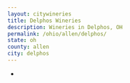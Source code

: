 ```yaml
---
layout: citywineries
title: Delphos Wineries
description: Wineries in Delphos, OH
permalink: /ohio/allen/delphos/
state: oh
county: allen
city: delphos
---
```

-
